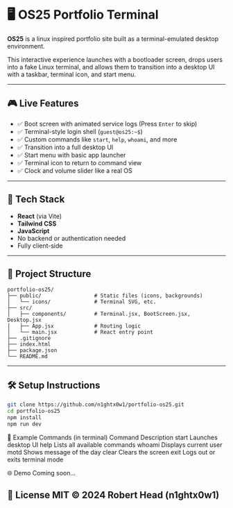 # 🖥 OS25 Portfolio Terminal

**OS25** is a linux inspired portfolio site built as a terminal-emulated desktop environment.

This interactive experience launches with a bootloader screen, drops users into a fake Linux terminal, and allows them to transition into a desktop UI with a taskbar, terminal icon, and start menu.

---

## 🎮 Live Features

- ✅ Boot screen with animated service logs (Press `Enter` to skip)
- ✅ Terminal-style login shell (`guest@os25:~$`)
- ✅ Custom commands like `start`, `help`, `whoami`, and more
- ✅ Transition into a full desktop UI
- ✅ Start menu with basic app launcher
- ✅ Terminal icon to return to command view
- ✅ Clock and volume slider like a real OS

---

## 🚀 Tech Stack

- **React** (via Vite)
- **Tailwind CSS**
- **JavaScript**
- No backend or authentication needed
- Fully client-side

---

## 📁 Project Structure
```
portfolio-os25/
├── public/                 # Static files (icons, backgrounds)
│   └── icons/              # Terminal SVG, etc.
├── src/
│   ├── components/         # Terminal.jsx, BootScreen.jsx, Desktop.jsx
│   ├── App.jsx             # Routing logic
│   └── main.jsx            # React entry point
├── .gitignore
├── index.html
├── package.json
└── README.md
```

---

## 🛠 Setup Instructions

```bash
git clone https://github.com/n1ghtx0w1/portfolio-os25.git
cd portfolio-os25
npm install
npm run dev
```

🧪 Example Commands (in terminal)
Command	Description
start	Launches desktop UI
help	Lists all available commands
whoami	Displays current user
motd	Shows message of the day
clear	Clears the screen
exit	Logs out or exits terminal mode

🌐 Demo
Coming soon...

📜 License
MIT © 2024 Robert Head (n1ghtx0w1)
---
